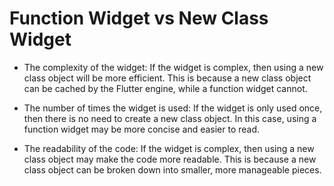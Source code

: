 # Function Widget vs New Class Widget

- The complexity of the widget: If the widget is complex, then using a new class object will be more efficient. This is because a new class object can be cached by the Flutter engine, while a function widget cannot.

- The number of times the widget is used: If the widget is only used once, then there is no need to create a new class object. In this case, using a function widget may be more concise and easier to read.

- The readability of the code: If the widget is complex, then using a new class object may make the code more readable. This is because a new class object can be broken down into smaller, more manageable pieces.